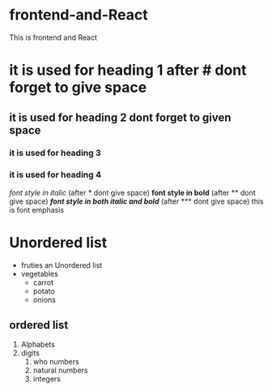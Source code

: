 # frontend-and-React
This is frontend and  React
# it is used for heading 1 after # dont forget to give space
## it is used for heading 2 dont forget to given space
### it is used for heading 3
### it is used for heading 4
*font style in italic* (after * dont give space)
**font style in bold** (after ** dont give space)
***font style in both italic and bold*** (after *** dont give space)
this is font emphasis
# Unordered list
* fruties an Unordered list
* vegetables  
  * carrot
  * potato
  * onions
## ordered list
1. Alphabets
2. digits 
    1. who numbers
    2. natural numbers
    3. integers


